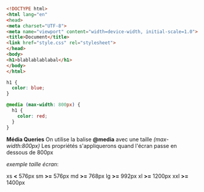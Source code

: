 ```html
<!DOCTYPE html>
<html lang="en"
<head>
<meta charset="UTF-8">
<meta name="viewport" content="width=device-width, initial-scale=1.0">
<title>Document</title>
<link href="style.css" rel="stylesheet">
</head>
<body>
<h1>blablablablabal</h1>
</body>
</html>
```

```css
h1 {
  color: blue;
}

@media (max-width: 800px) {
  h1 {
    color: red;
  }
}
```

**Média Queries**
On utilise la balise **@media** avec une taille _(max-width:800px)_
Les propriétés s'appliquerons quand l'écran passe en dessous de 800px

_exemple taille écran_:

xs **<** 576px
sm **>=** 576px
md **>=** 768px
lg **>=** 992px
xl **>=** 1200px
xxl **>=** 1400px
